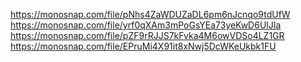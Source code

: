 https://monosnap.com/file/pNhs4ZaWDUZaDL6pm6nJcnqo9tdUfW
https://monosnap.com/file/yrf0qXAm3mPoGsYEa73yeKwD6UlJIa
https://monosnap.com/file/pZF9rRJJS7kFvka4M6owVDSo4LZ1GR
https://monosnap.com/file/EPruMi4X91it8xNwj5DcWKeUkbk1FU

